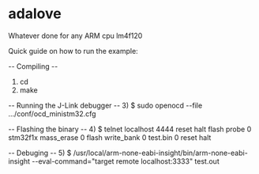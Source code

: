 adalove
=======

Whatever done for any ARM cpu lm4f120


Quick guide on how to run the example: 

-- Compiling --
1) cd <example>
2) make

-- Running the J-Link debugger --
3) $ sudo openocd --file .../conf/ocd_ministm32.cfg

-- Flashing the binary --
4) $ telnet localhost 4444
     reset halt
     flash probe 0
     stm32f1x mass_erase 0
     flash write_bank 0 test.bin 0
     reset halt

-- Debuging --
5) $ /usr/local/arm-none-eabi-insight/bin/arm-none-eabi-insight --eval-command="target remote localhost:3333" test.out

